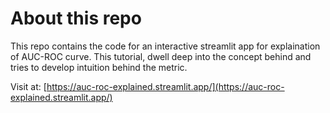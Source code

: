 # About this repo

This repo contains the code for an interactive streamlit app for explaination of AUC-ROC curve. This tutorial, dwell deep into the concept behind and tries to develop intuition behind the metric.

Visit at: [https://auc-roc-explained.streamlit.app/](https://auc-roc-explained.streamlit.app/)
